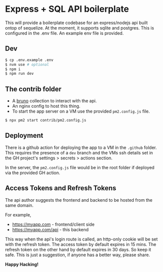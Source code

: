 # Express + SQL API boilerplate

This will provide a boilerplate codebase for an express/nodejs api built ontop of sequelize.
At the moment, it supports sqlite and postgres. This is configured in the .env file.
An example env file is provided.

## Dev

```sh
$ cp .env.example .env
$ nvm use # optional
$ npm i
$ npm run dev
```

## The contrib folder

- A [bruno](https://www.usebruno.com/) collection to interact with the api.
- An nginx config to host this thing.
- To start the app server on a VM use the provided `pm2.config.js` file.

```sh
$ npx pm2 start contrib/pm2.config.js
```

## Deployment

There is a github action for deploying the app to a VM
in the `.github` folder. This requires the presence of a `dev` branch and the
VMs ssh details set in the GH project's settings > secrets > actions section.

In the server, the `pm2.config.js` file would be in the root folder
if deployed via the provided GH action.

## Access Tokens and Refresh Tokens

The api author suggests the frontend and backend to be hosted from the same domain.

For example,

- https://myapp.com - frontend/client side
- https://myapp.com/api - this backend

This way when the api's login route is called, an http-only cookie will be set with the
refresh token. The access token by default expires in 15 mins. The refresh token
on the other hand by default expires in 30 days. So keep it safe. This is just a
suggestion, if anyone has a better way, please share.

**Happy Hacking!**
